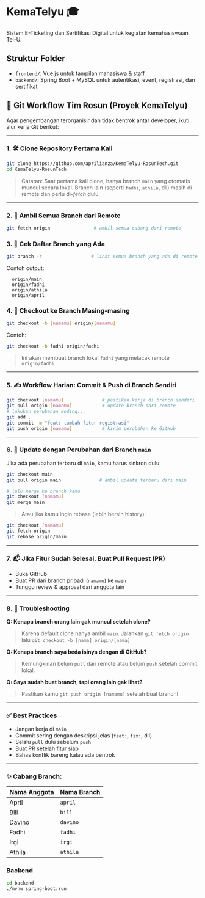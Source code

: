 # KemaTelyu 🎓

Sistem E-Ticketing dan Sertifikasi Digital untuk kegiatan kemahasiswaan Tel-U.

## Struktur Folder

- `frontend/`: Vue.js untuk tampilan mahasiswa & staff
- `backend/`: Spring Boot + MySQL untuk autentikasi, event, registrasi, dan sertifikat

## 😤 Git Workflow Tim Rosun (Proyek KemaTelyu)

Agar pengembangan terorganisir dan tidak bentrok antar developer, ikuti alur kerja Git berikut:

---

### 1. 🛠 Clone Repository Pertama Kali

```bash
git clone https://github.com/aprilianza/KemaTelyu-RosunTech.git
cd KemaTelyu-RosunTech
```

> Catatan: Saat pertama kali clone, hanya branch `main` yang otomatis muncul secara lokal. Branch lain (seperti `fadhi`, `athila`, dll) masih di remote dan perlu di-*fetch* dulu.

---

### 2. 🌱 Ambil Semua Branch dari Remote

```bash
git fetch origin                # ambil semua cabang dari remote
```

### 3. 🔀 Cek Daftar Branch yang Ada

```bash
git branch -r                  # lihat semua branch yang ada di remote
```

Contoh output:

```
  origin/main
  origin/fadhi
  origin/athila
  origin/april
```

### 4. 🚀 Checkout ke Branch Masing-masing

```bash
git checkout -b [namamu] origin/[namamu]
```

Contoh:

```bash
git checkout -b fadhi origin/fadhi
```

> Ini akan membuat branch lokal `fadhi` yang melacak remote `origin/fadhi`

---

### 5. ✍️ Workflow Harian: Commit & Push di Branch Sendiri

```bash
git checkout [namamu]              # pastikan kerja di branch sendiri
git pull origin [namamu]           # update branch dari remote
# lakukan perubahan koding...
git add .
git commit -m "feat: tambah fitur registrasi"
git push origin [namamu]           # kirim perubahan ke GitHub
```

---

### 6. 🔄 Update dengan Perubahan dari Branch `main`

Jika ada perubahan terbaru di `main`, kamu harus sinkron dulu:

```bash
git checkout main
git pull origin main              # ambil update terbaru dari main

# lalu merge ke branch kamu
git checkout [namamu]
git merge main
```

> Atau jika kamu ingin rebase (lebih bersih history):

```bash
git checkout [namamu]
git fetch origin
git rebase origin/main
```

---

### 7. 📬 Jika Fitur Sudah Selesai, Buat Pull Request (PR)

* Buka GitHub
* Buat PR dari branch pribadi (`namamu`) ke `main`
* Tunggu review & approval dari anggota lain

---

### 8. 🧠 Troubleshooting

**Q: Kenapa branch orang lain gak muncul setelah clone?**

> Karena default clone hanya ambil `main`. Jalankan `git fetch origin` lalu `git checkout -b [nama] origin/[nama]`

**Q: Kenapa branch saya beda isinya dengan di GitHub?**

> Kemungkinan belum `pull` dari remote atau belum `push` setelah commit lokal.

**Q: Saya sudah buat branch, tapi orang lain gak lihat?**

> Pastikan kamu `git push origin [namamu]` setelah buat branch!

---

### ✅ Best Practices

* Jangan kerja di `main`
* Commit sering dengan deskripsi jelas (`feat:`, `fix:`, dll)
* Selalu `pull` dulu sebelum `push`
* Buat PR setelah fitur siap
* Bahas konflik bareng kalau ada bentrok

---

### ✨ Cabang Branch:

| Nama Anggota | Nama Branch |
| ------------ | ----------- |
| April        | `april`     |
| Bill         | `bill`      |
| Davino       | `davino`    |
| Fadhi        | `fadhi`     |
| Irgi         | `irgi`      |
| Athila       | `athila`    |

### Backend
```bash
cd backend
./mvnw spring-boot:run